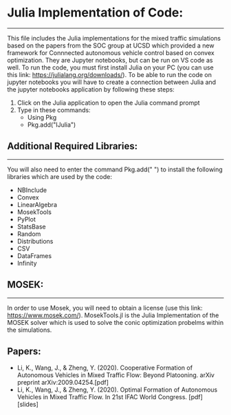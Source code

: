 # Julia Implementation of Code:
---
This file includes the Julia implementations for the mixed traffic simulations based on the papers from the SOC group at UCSD which provided a new framework for Connnected autonomous vehicle control based on convex optimization. They are Jupyter notebooks, but can be run on VS code as well. To run the code, you must first install Julia on your PC (you can use this link: https://julialang.org/downloads/). To be able to run the code on jupyter notebooks you will have to create a connection between Julia and the jupyter notebooks application by following these steps:

1) Click on the Julia application to open the Julia command prompt
2) Type in these commands:
    * Using Pkg
    * Pkg.add("IJulia")

## Additional Required Libraries:
---
You will also need to enter the command Pkg.add(" ") to install the following libraries which are used by the code:
* NBInclude
* Convex
* LinearAlgebra
* MosekTools
* PyPlot
* StatsBase
* Random
* Distributions
* CSV
* DataFrames
* Infinity

## MOSEK:
---
In order to use Mosek, you will need to obtain a license (use this link: https://www.mosek.com/). MosekTools.jl is the Julia Implementation of the MOSEK solver which is used to solve the conic optimization probelms within the simulations. 

## Papers:
- Li, K., Wang, J., & Zheng, Y. (2020). Cooperative Formation of Autonomous Vehicles in Mixed Traffic Flow: Beyond Platooning. arXiv preprint arXiv:2009.04254.[pdf]
- Li, K., Wang, J., & Zheng, Y. (2020). Optimal Formation of Autonomous Vehicles in Mixed Traffic Flow. In 21st IFAC World Congress. [pdf] [slides]

